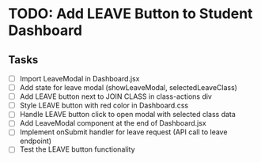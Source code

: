 # TODO: Add LEAVE Button to Student Dashboard

## Tasks
- [ ] Import LeaveModal in Dashboard.jsx
- [ ] Add state for leave modal (showLeaveModal, selectedLeaveClass)
- [ ] Add LEAVE button next to JOIN CLASS in class-actions div
- [ ] Style LEAVE button with red color in Dashboard.css
- [ ] Handle LEAVE button click to open modal with selected class data
- [ ] Add LeaveModal component at the end of Dashboard.jsx
- [ ] Implement onSubmit handler for leave request (API call to leave endpoint)
- [ ] Test the LEAVE button functionality
